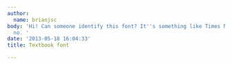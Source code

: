 ```yaml
---
author:
  name: brianjsc
body: 'Hi! Can someone identify this font? It''s something like Times New Roman, but
  no. '
date: '2013-05-18 16:04:33'
title: Textbook font

---
```

